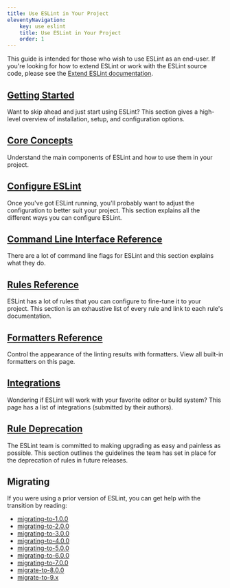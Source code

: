 ```yaml
---
title: Use ESLint in Your Project
eleventyNavigation:
    key: use eslint
    title: Use ESLint in Your Project
    order: 1
---
```


This guide is intended for those who wish to use ESLint as an end-user. If you're looking for how to extend ESLint or work with the ESLint source code, please see the [Extend ESLint documentation](../extend/).

## [Getting Started](getting-started)

Want to skip ahead and just start using ESLint? This section gives a high-level overview of installation, setup, and configuration options.

## [Core Concepts](core-concepts)

Understand the main components of ESLint and how to use them in your project.

## [Configure ESLint](configure/)

Once you've got ESLint running, you'll probably want to adjust the configuration to better suit your project. This section explains all the different ways you can configure ESLint.

## [Command Line Interface Reference](command-line-interface)

There are a lot of command line flags for ESLint and this section explains what they do.

## [Rules Reference](../rules/)

ESLint has a lot of rules that you can configure to fine-tune it to your project. This section is an exhaustive list of every rule and link to each rule's documentation.

## [Formatters Reference](formatters)

Control the appearance of the linting results with formatters. View all built-in formatters on this page.

## [Integrations](integrations)

Wondering if ESLint will work with your favorite editor or build system? This page has a list of integrations (submitted by their authors).

## [Rule Deprecation](rule-deprecation)

The ESLint team is committed to making upgrading as easy and painless as possible. This section outlines the guidelines the team has set in place for the deprecation of rules in future releases.

## Migrating

If you were using a prior version of ESLint, you can get help with the transition by reading:

- [migrating-to-1.0.0](migrating-to-1.0.0)
- [migrating-to-2.0.0](migrating-to-2.0.0)
- [migrating-to-3.0.0](migrating-to-3.0.0)
- [migrating-to-4.0.0](migrating-to-4.0.0)
- [migrating-to-5.0.0](migrating-to-5.0.0)
- [migrating-to-6.0.0](migrating-to-6.0.0)
- [migrating-to-7.0.0](migrating-to-7.0.0)
- [migrate-to-8.0.0](migrate-to-8.0.0)
- [migrate-to-9.x](migrate-to-9.0.0)
